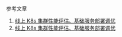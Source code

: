 参考文章

1. [线上 K8s 集群性能评估、基础服务部署调优 ](https://www.cnblogs.com/fengjian2016/p/16408793.html)
2. [线上 K8s 集群性能评估、基础服务部署调优](https://blog.51cto.com/u_15315026/5418756)

